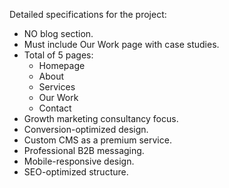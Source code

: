 Detailed specifications for the project:

- NO blog section.
- Must include Our Work page with case studies.
- Total of 5 pages:
  - Homepage
  - About
  - Services
  - Our Work
  - Contact
- Growth marketing consultancy focus.
- Conversion-optimized design.
- Custom CMS as a premium service.
- Professional B2B messaging.
- Mobile-responsive design.
- SEO-optimized structure.
